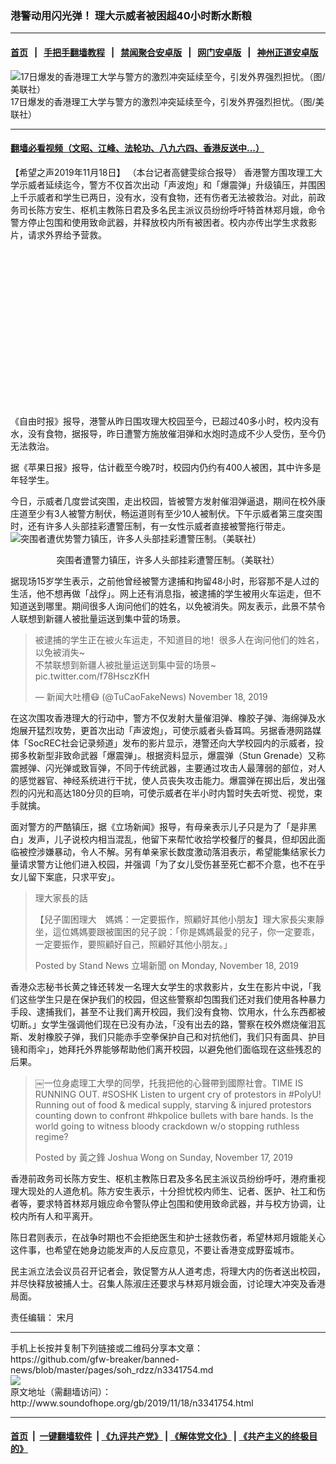 ### 港警动用闪光弹！ 理大示威者被困超40小时断水断粮
------------------------

#### [首页](https://github.com/gfw-breaker/banned-news/blob/master/README.md) &nbsp;&nbsp;|&nbsp;&nbsp; [手把手翻墙教程](https://github.com/gfw-breaker/guides/wiki) &nbsp;&nbsp;|&nbsp;&nbsp; [禁闻聚合安卓版](https://github.com/gfw-breaker/bn-android) &nbsp;&nbsp;|&nbsp;&nbsp; [网门安卓版](https://github.com/oGate2/oGate) &nbsp;&nbsp;|&nbsp;&nbsp; [神州正道安卓版](https://github.com/SzzdOgate/update) 



<div class="zhidingtu">
 <div class="ar-wrap-3x2">
  <img alt="17日爆发的香港理工大学与警方的激烈冲突延续至今，引发外界强烈担忧。（图/美联社）" class="ar-wrap-inside-fill" src="http://img.soundofhope.org/2019/11/20191118-100952-u1085-m568781-ae0c-600x401.jpg"/>
 </div>
 <div class="caption">
  17日爆发的香港理工大学与警方的激烈冲突延续至今，引发外界强烈担忧。（图/美联社）
 </div>
</div>
<hr/>


#### [翻墙必看视频（文昭、江峰、法轮功、八九六四、香港反送中...）](https://github.com/gfw-breaker/banned-news/blob/master/pages/links.md)

<div class="content">
 <p>
  <span class="content-info-date">
   【希望之声2019年11月18日】
  </span>
  <span class="content-info-type">
   （本台记者高健雯综合报导）
  </span>
  香港警方围攻理工大学示威者延续迄今，警方不仅首次出动「声波炮」和「爆震弹」升级镇压，并围困上千示威者和学生已两日，没有水，没有食物，还有伤者无法被救治。对此，前政务司长陈方安生、枢机主教陈日君及多名民主派议员纷纷呼吁特首林郑月娥，命令警方停止包围和使用致命武器，并释放校内所有被困者。校内亦传出学生求救影片，请求外界给予营救。
 </p>
 <div class="widget ad-300x250 ad-ecf">
  <!-- ZW30 Post Embed 300x250 1 -->
  <ins class="adsbygoogle" data-ad-client="ca-pub-1519518652909441" data-ad-slot="9768754376" style="display:inline-block;width:300px;height:250px">
  </ins>
 </div>
 <p>
  《自由时报》报导，港警从昨日围攻理大校园至今，已超过40多小时，校内没有水，没有食物，据报导，昨日遭警方施放催泪弹和水炮时造成不少人受伤，至今仍无法救治。
 </p>
 <p>
  据《苹果日报》报导，估计截至今晚7时，校园内仍约有400人被困，其中许多是年轻学生。
 </p>
 <p>
  今日，示威者几度尝试突围，走出校园，皆被警方发射催泪弹逼退，期间在校外康庄道至少有3人被警方制伏，畅运道则有至少10人被制伏。下午示威者第三度突围时，还有许多人头部挂彩遭警压制，有一女性示威者直接被警拖行带走。
  <img alt="突围者遭优势警力镇压，许多人头部挂彩遭警压制。（美联社）" class="aligncenter" src="https://img.ltn.com.tw/Upload/news/600/2019/11/18/phpdTKpZw.jpg"/>
 </p>
 <p style="text-align: center;">
  突围者遭警力镇压，许多人头部挂彩遭警压制。（美联社）
 </p>
 <p>
  据现场15岁学生表示，之前他曾经被警方逮捕和拘留48小时，形容那不是人过的生活，他不想再做「战俘」。网上还有消息指，被逮捕的学生被用火车运走，但不知道送到哪里。期间很多人询问他们的姓名，以免被消失。网友表示，此景不禁令人联想到新疆人被批量运送到集中营的场景。
 </p>
 <blockquote class="twitter-tweet" data-dnt="true" data-width="550">
  <p dir="ltr" lang="zh">
   被逮捕的学生正在被火车运走，不知道目的地！很多人在询问他们的姓名，以免被消失~
   <br/>
   不禁联想到新疆人被批量运送到集中营的场景~
   <span href="https://t.co/f78HsczKfH">
    pic.twitter.com/f78HsczKfH
   </span>
  </p>
  <p>
   — 新闻大吐槽😷 (@TuCaoFakeNews)
   <span href="https://twitter.com/TuCaoFakeNews/status/1196323540414255104?ref_src=twsrc%5Etfw">
    November 18, 2019
   </span>
  </p>
 </blockquote>
 <p>
 </p>
 <p>
  在这次围攻香港理大的行动中，警方不仅发射大量催泪弹、橡胶子弹、海绵弹及水炮展开猛烈攻势，更首次出动「声波炮」，可使示威者头昏耳鸣。另据香港网路媒体「SocREC社会记录频道」发布的影片显示，港警还向大学校园内的示威者，投掷多枚新型非致命武器「爆震弹」。根据资料显示，爆震弹（Stun Grenade）又称震撼弹、闪光弹或致盲弹，不同于传统武器，主要通过攻击人最薄弱的部位，对人的感觉器官、神经系统进行干扰，使人员丧失攻击能力。爆震弹在掷出后，发出强烈的闪光和高达180分贝的巨响，可使示威者在半小时内暂时失去听觉、视觉，束手就擒。
 </p>
 <p>
  面对警方的严酷镇压，据《立场新闻》报导，有母亲表示儿子只是为了「是非黑白」发声，儿子说校内相当混乱，他留下来帮忙收拾学校餐厅的餐具，但却因此面临被控涉嫌暴动，令人不解。另有单亲家长数度激动落泪表示，希望能集结家长力量请求警方让他们进入校园，并强调「为了女儿受伤甚至死亡都不介意，也不在乎女儿留下案底，只求平安」。
 </p>
 <div id="fb-root">
 </div>
 <div>
 </div>
 <p>
 </p>
 <div class="fb-video" data-href="https://www.facebook.com/standnewshk/videos/2623888077718864/?t=0" data-width="750">
  <blockquote cite="https://www.facebook.com/standnewshk/videos/2623888077718864/" class="fb-xfbml-parse-ignore">
   <p>
    <span href="https://www.facebook.com/standnewshk/videos/2623888077718864/">
     理大家長的話
    </span>
   </p>
   <p>
    【兒子圍困理大　媽媽：一定要振作，照顧好其他小朋友】理大家長尖東靜坐，這位媽媽要跟被圍困的兒子說：「你是媽媽最愛的兒子，你一定要乖，一定要振作，要照顧好自己，照顧好其他小朋友。」
   </p>
   <p>
    Posted by
    <span href="https://www.facebook.com/standnewshk/">
     Stand News 立場新聞
    </span>
    on Monday, November 18, 2019
   </p>
  </blockquote>
 </div>
 <p>
  香港众志秘书长黄之锋还转发一名理大女学生的求救影片，女生在影片中说，「我们这些学生只是在保护我们的校园，但这些警察却包围我们还对我们使用各种暴力手段、逮捕我们，甚至不让我们离开校园，我们没有食物、饮用水，什么东西都被切断。」女学生强调他们现在已没有办法，「没有出去的路，警察在校外燃烧催泪瓦斯、发射橡胶子弹，我们只能赤手空拳保护自己和对抗他们，我们只有面具、护目镜和雨伞」，她拜托外界能够帮助他们离开校园，以避免他们面临现在这些残忍的后果。
 </p>
 <div id="fb-root">
 </div>
 <p>
 </p>
 <div class="fb-video" data-href="https://www.facebook.com/joshuawongchifung/videos/972418233119451/?t=0" data-width="750">
  <blockquote cite="https://www.facebook.com/joshuawongchifung/videos/972418233119451/" class="fb-xfbml-parse-ignore">
   <p>
    <span href="https://www.facebook.com/joshuawongchifung/videos/972418233119451/">
    </span>
   </p>
   <p>
    ￼一位身處理工大學的同學，托我把他的心聲帶到國際社會。TIME IS RUNNING OUT. #SOSHK Listen to urgent cry of protestors in #PolyU! Running out of food &amp; medical supply, starving &amp; injured protestors counting down to confront #hkpolice bullets with bare hands. Is the world going to witness bloody crackdown w/o stopping ruthless regime?
   </p>
   <p>
    Posted by
    <span href="https://www.facebook.com/joshuawongchifung/">
     黃之鋒 Joshua Wong
    </span>
    on Sunday, November 17, 2019
   </p>
  </blockquote>
 </div>
 <p>
  香港前政务司长陈方安生、枢机主教陈日君及多名民主派议员纷纷呼吁，港府重视理大现处的人道危机。陈方安生表示，十分担忧校内师生、记者、医护、社工和伤者等，要求特首林郑月娥应命令警队停止包围和使用致命武器，并与校方协调，让校内所有人和平离开。
 </p>
 <p>
  陈日君则表示，在战争时期也不会拒绝医生和护士拯救伤者，希望林郑月娥能关心这件事，也希望在她身边能发声的人反应意见，不要让香港变成野蛮城市。
 </p>
 <p>
  民主派立法会议员召开记者会，敦促警方从人道考虑，将理大内的伤者送出校园，并尽快释放被捕人士。召集人陈淑庄还要求与林郑月娥会面，讨论理大冲突及香港局面。
 </p>
 <div class="content-info-btm">
  <p class="content-info-zerenbianji">
   <span class="content-info-title">
    责任编辑：
   </span>
   <span class="content-info-content">
    宋月
   </span>
  </p>
 </div>
</div>

<hr/>
手机上长按并复制下列链接或二维码分享本文章：<br/>
https://github.com/gfw-breaker/banned-news/blob/master/pages/soh_rdzz/n3341754.md <br/>
<a href='https://github.com/gfw-breaker/banned-news/blob/master/pages/soh_rdzz/n3341754.md'><img src='https://github.com/gfw-breaker/banned-news/blob/master/pages/soh_rdzz/n3341754.md.png'/></a> <br/>
原文地址（需翻墙访问）：http://www.soundofhope.org/gb/2019/11/18/n3341754.html


------------------------
#### [首页](https://github.com/gfw-breaker/banned-news/blob/master/README.md) &nbsp;|&nbsp; [一键翻墙软件](https://github.com/gfw-breaker/nogfw/blob/master/README.md) &nbsp;| [《九评共产党》](https://github.com/gfw-breaker/9ping.md/blob/master/README.md#九评之一评共产党是什么) | [《解体党文化》](https://github.com/gfw-breaker/jtdwh.md/blob/master/README.md) | [《共产主义的终极目的》](https://github.com/gfw-breaker/gczydzjmd.md/blob/master/README.md)


<img src='http://gfw-breaker.win/banned-news/pages/soh_rdzz/n3341754.md' width='0px' height='0px'/>